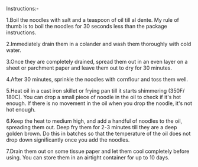 Instructions:-

1.Boil the noodles with salt and a teaspoon of oil till al dente. My rule of thumb is to boil the noodles for 30 seconds less than the package instructions.

2.Immediately drain them in a colander and wash them thoroughly with cold water.

3.Once they are completely drained, spread them out in an even layer on a sheet or parchment paper and leave them out to dry for 30 minutes.

4.After 30 minutes, sprinkle the noodles with cornflour and toss them well.

5.Heat oil in a cast iron skillet or frying pan till it starts shimmering (350F/ 180C). You can drop a small piece of noodle in the oil to check if it's hot enough. If there is no movement in the oil when you drop the noodle, it's not hot enough.

6.Keep the heat to medium high, and add a handful of noodles to the oil, spreading them out. Deep fry them for 2-3 minutes till they are a deep golden brown. Do this in batches so that the temperature of the oil does not drop down significantly once you add the noodles.

7.Drain them out on some tissue paper and let them cool completely before using. You can store them in an airtight container for up to 10 days.